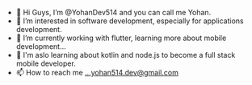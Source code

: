 - 👋 Hi Guys, I’m @YohanDev514 and you can call me Yohan.
- 👀 I’m interested in software development, especially for applications development.
- 🌱 I’m currently working with flutter, learning more about mobile development...
- 🌱 I'm aslo learning about kotlin and node.js to become a full stack mobile developer.
- 📫 How to reach me ...yohan514.dev@gmail.com

<!---
YohanDev514/YohanDev514 is a ✨ special ✨ repository because its `README.md` (this file) appears on your GitHub profile.
You can click the Preview link to take a look at your changes.
--->
